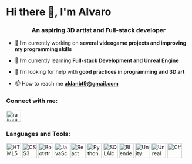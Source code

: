 <h1>Hi there 👋, I'm Alvaro</h1>
<h3 align="center">An aspiring 3D artist and Full-stack developer</h3>

- 🔭 I’m currently working on **several videogame projects and improving my programming skills**

- 🌱 I’m currently learning **Full-stack Development and Unreal Engine**

- 🤝 I’m looking for help with **good practices in programming and 3D art**

- 📫 How to reach me **aldanbt9@gmail.com**

<h3 align="left">Connect with me:</h3>
<p align="left">
<a href="https://www.linkedin.com/in/%C3%A1lvaro-jim%C3%A9nez/" target="blank"><img align="center" src="https://cdn.jsdelivr.net/npm/simple-icons@3.0.1/icons/linkedin.svg" alt="rahuldkjain" height="30" width="40" /></a>
</p>

<h3 align="left">Languages and Tools:</h3>
<p align="left">
  <img src="https://cdn.jsdelivr.net/gh/devicons/devicon/icons/html5/html5-original.svg" alt="HTML5" width="40" height="40"/>
  <img src="https://cdn.jsdelivr.net/gh/devicons/devicon/icons/css3/css3-original.svg" alt="CSS3" width="40" height="40"/>
  <img src="https://cdn.jsdelivr.net/gh/devicons/devicon/icons/bootstrap/bootstrap-plain.svg" alt="Bootstrap" width="40" height="40"/>
  <img src="https://cdn.jsdelivr.net/gh/devicons/devicon/icons/javascript/javascript-original.svg" alt="JavaScript" width="40" height="40"/>
  <img src="https://cdn.jsdelivr.net/gh/devicons/devicon/icons/react/react-original.svg" alt="React" width="40" height="40"/>
  <img src="https://cdn.jsdelivr.net/gh/devicons/devicon/icons/python/python-original.svg" alt="Python" width="40" height="40"/>
  <img src="https://cdn.jsdelivr.net/gh/devicons/devicon/icons/sqlalchemy/sqlalchemy-original.svg" alt="SQLAlchemy" width="40" height="40"/>
  <img src="https://cdn.jsdelivr.net/gh/devicons/devicon/icons/blender/blender-original.svg" alt="Blender" width="40" height="40"/>
  <img src="https://cdn.jsdelivr.net/gh/devicons/devicon/icons/unity/unity-original.svg" alt="Unity" width="40" height="40"/>
  <img src="https://cdn.jsdelivr.net/gh/devicons/devicon/icons/unrealengine/unrealengine-original.svg" alt="Unreal Engine" width="40" height="40"/>
  <img src="https://cdn.jsdelivr.net/gh/devicons/devicon/icons/csharp/csharp-original.svg" alt="C#" width="40" height="40"/>
</p>
